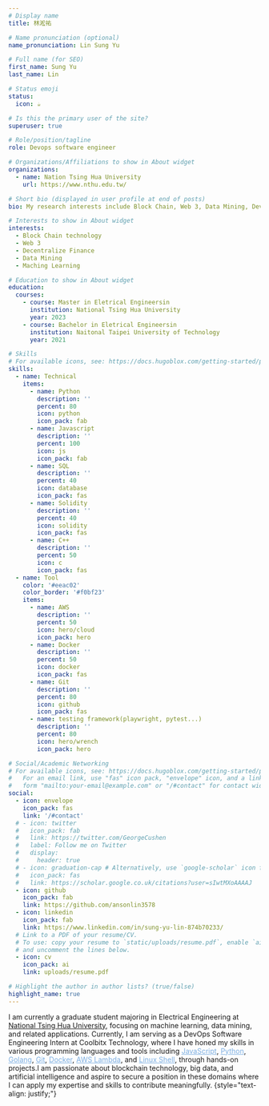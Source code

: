 ```yaml
---
# Display name
title: 林淞祐

# Name pronunciation (optional)
name_pronunciation: Lin Sung Yu

# Full name (for SEO)
first_name: Sung Yu
last_name: Lin

# Status emoji
status:
  icon: ☕️

# Is this the primary user of the site?
superuser: true

# Role/position/tagline
role: Devops software engineer

# Organizations/Affiliations to show in About widget
organizations:
  - name: Nation Tsing Hua University
    url: https://www.nthu.edu.tw/

# Short bio (displayed in user profile at end of posts)
bio: My research interests include Block Chain, Web 3, Data Mining, DevOps technology

# Interests to show in About widget
interests:
  - Block Chain technology
  - Web 3
  - Decentralize Finance
  - Data Mining
  - Maching Learning

# Education to show in About widget
education:
  courses:
    - course: Master in Eletrical Engineersin
      institution: National Tsing Hua University
      year: 2023
    - course: Bachelor in Eletrical Engineersin
      institution: Naitonal Taipei University of Technology
      year: 2021

# Skills
# For available icons, see: https://docs.hugoblox.com/getting-started/page-builder/#icons
skills:
  - name: Technical
    items:
      - name: Python
        description: ''
        percent: 80
        icon: python
        icon_pack: fab
      - name: Javascript
        description: ''
        percent: 100
        icon: js
        icon_pack: fab
      - name: SQL
        description: ''
        percent: 40
        icon: database
        icon_pack: fas
      - name: Solidity
        description: ''
        percent: 40
        icon: solidity
        icon_pack: fas
      - name: C++
        description: ''
        percent: 50
        icon: c
        icon_pack: fas
  - name: Tool
    color: '#eeac02'
    color_border: '#f0bf23'
    items:
      - name: AWS
        description: ''
        percent: 50
        icon: hero/cloud
        icon_pack: hero
      - name: Docker
        description: ''
        percent: 50
        icon: docker
        icon_pack: fas
      - name: Git
        description: ''
        percent: 80
        icon: github
        icon_pack: fas
      - name: testing framework(playwright, pytest...)
        description: ''
        percent: 80
        icon: hero/wrench
        icon_pack: hero

# Social/Academic Networking
# For available icons, see: https://docs.hugoblox.com/getting-started/page-builder/#icons
#   For an email link, use "fas" icon pack, "envelope" icon, and a link in the
#   form "mailto:your-email@example.com" or "/#contact" for contact widget.
social:
  - icon: envelope
    icon_pack: fas
    link: '/#contact'
  # - icon: twitter
  #   icon_pack: fab
  #   link: https://twitter.com/GeorgeCushen
  #   label: Follow me on Twitter
  #   display:
  #     header: true
  # - icon: graduation-cap # Alternatively, use `google-scholar` icon from `ai` icon pack
  #   icon_pack: fas
  #   link: https://scholar.google.co.uk/citations?user=sIwtMXoAAAAJ
  - icon: github
    icon_pack: fab
    link: https://github.com/ansonlin3578
  - icon: linkedin
    icon_pack: fab
    link: https://www.linkedin.com/in/sung-yu-lin-874b70233/
  # Link to a PDF of your resume/CV.
  # To use: copy your resume to `static/uploads/resume.pdf`, enable `ai` icons in `params.yaml`,
  # and uncomment the lines below.
  - icon: cv
    icon_pack: ai
    link: uploads/resume.pdf

# Highlight the author in author lists? (true/false)
highlight_name: true
---
```


I am currently a graduate student majoring in Electrical Engineering at [National Tsing Hua University](https://www.nthu.edu.tw/), focusing on machine learning, data mining, and related applications. Currently, I am serving as a DevOps Software Engineering Intern at Coolbitx Technology, where I have honed my skills in various programming languages and tools including <u style="color: #7dafe2;">JavaScript</u>, <u style="color: #7dafe2;">Python</u>, <u style="color: #7dafe2;">Golang</u>, <u style="color: #7dafe2;">Git</u>, <u style="color: #7dafe2;">Docker</u>, <u style="color: #7dafe2;">AWS Lambda</u>, and <u style="color: #7dafe2;">Linux Shell</u>, through hands-on projects.I am passionate about blockchain technology, big data, and artificial intelligence and aspire to secure a position in these domains where I can apply my expertise and skills to contribute meaningfully.
{style="text-align: justify;"}
